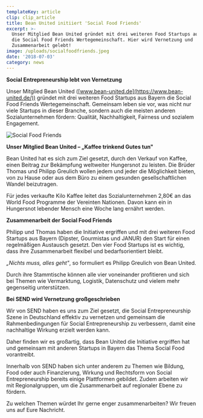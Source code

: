 ```yaml
---
templateKey: article
clip: clip_article
title: Bean United initiiert 'Social Food Friends'
excerpt: >-
  Unser Mitglied Bean United gründet mit drei weiteren Food Startups aus Bayern
  die Social Food Friends Wertegemeinschaft. Hier wird Vernetzung und
  Zusammenarbeit gelebt!
image: /uploads/socialfoodfriends.jpeg
date: '2018-07-03'
category: news
---
```

**Social Entrepreneurship lebt von Vernetzung**

Unser Mitglied Bean United ([www.bean-united.de](https://www.bean-united.de/)) gründet mit drei weiteren Food Startups aus Bayern die Social Food Friends Wertegemeinschaft. Gemeinsam leben sie vor, was nicht nur viele Startups in dieser Branche, sondern auch die meisten anderen Sozialunternehmen fördern: Qualität, Nachhaltigkeit, Fairness und sozialem Engagement.

![Social Food Friends](/uploads/socialfoodfriends.png)

**Unser Mitglied Bean United – „Kaffee trinkend Gutes tun"**

Bean United hat es sich zum Ziel gesetzt, durch den Verkauf von Kaffee, einen Beitrag zur Bekämpfung weltweiter Hungersnot zu leisten. Die Brüder Thomas und Philipp Greulich wollen jedem und jeder die Möglichkeit bieten, von zu Hause oder aus dem Büro zu einem gesunden gesellschaftlichen Wandel beizutragen.

Für jedes verkaufte Kilo Kaffee leitet das Sozialunternehmen 2,80€ an das World Food Programme der Vereinten Nationen. Davon kann ein in Hungersnot lebender Mensch eine Woche lang ernährt werden.

**Zusammenarbeit der Social Food Friends**

Philipp und Thomas haben die Initiative ergriffen und mit drei weiteren Food Startups aus Bayern (Dipster, Gourmistas und JANUR) den Start für einen regelmäßigen Austausch gesetzt. Den vier Food Startups ist es wichtig, dass ihre Zusammenarbeit flexibel und bedarfsorientiert bleibt. 

_„Nichts muss, alles geht"_, so formuliert es Philipp Greulich von Bean United.

Durch ihre Stammtische können alle vier voneinander profitieren und sich bei Themen wie Vermarktung, Logistik, Datenschutz und vielem mehr gegenseitig unterstützen. 

**Bei SEND wird Vernetzung großgeschrieben**

Wir von SEND haben es uns zum Ziel gesetzt, die Social Entrepreneurship Szene in Deutschland effektiv zu vernetzen und gemeinsam die Rahmenbedingungen für Social Entrepreneurship zu verbessern, damit eine nachhaltige Wirkung erzielt werden kann.

Daher finden wir es großartig, dass Bean United die Initiative ergriffen hat und gemeinsam mit anderen Startups in Bayern das Thema Social Food vorantreibt.

Innerhalb von SEND haben sich unter anderem zu Themen wie Bildung, Food oder auch Finanzierung, Wirkung und Rechtsform von Social Entrepreneurship bereits einige Plattformen gebildet. Zudem arbeiten wir mit Regionalgruppen, um die Zusammenarbeit auf regionaler Ebene zu fördern. 

Zu welchen Themen würdet Ihr gerne enger zusammenarbeiten? Wir freuen uns auf Eure Nachricht.

